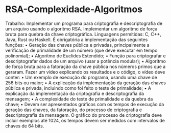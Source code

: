 # RSA-Complexidade-Algoritmos

Trabalho:
Implementar um programa para criptografia e descriptografia de um arquivo usando o algoritmo
RSA. Implementar um algoritmo de força bruta para quebra da chave criptográfica.
Linguagens permitidas: C, C++, Java, Rust ou Haskell.
É obrigatória a implementação das seguintes funções:
• Geração das chaves pública e privadas, principalmente a verificação de primalidade de um
número (que deve executar em tempo polinomial);
• Algoritmo de Euclides Estendido;
• Função para criptografar e descriptografar dados de um arquivo (usar a potência modular);
• Algoritmo de força bruta para a fatoração da chave pública nos números primos que a
geraram.
Fazer um vídeo explicando os resultados e o código, o vídeo deve conter:
• Um exemplo de execução do programa, usando uma chave de 256 bits ou maior;
• A explicação da implementação da geração das chaves pública e privada, incluindo como foi
feito o teste de primalidade;
• A explicação da implementação da criptografia e descriptografia da mensagem;
• A complexidade do teste de primalidade e da quebra da chave;
• Devem ser apresentados gráficos com os tempos de execução da geração das chaves, da
fatoração, do processo de criptografia e descriptografia da mensagem. O gráfico do processo
de criptografia deve incluir exemplos até 1024, os tempos devem ser medidos com
intervalos de chaves de 64 bits.

